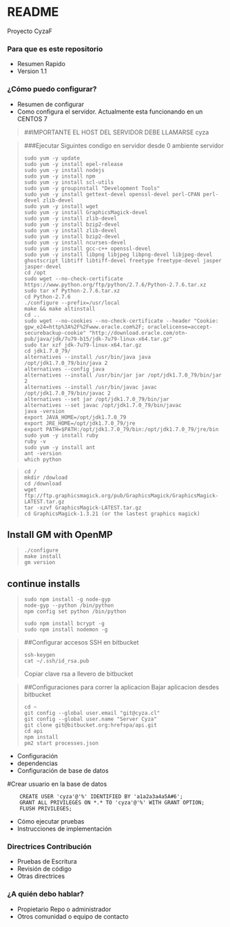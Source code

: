 # README #

Proyecto CyzaF

### Para que es este repositorio ###

* Resumen Rapido
* Version 1.1


### ¿Cómo puedo configurar? ###

* Resumen de configurar
* Como configura el servidor.
Actualmente esta funcionando en un CENTOS 7

>##IMPORTANTE EL HOST DEL SERVIDOR DEBE LLAMARSE cyza

>###Ejecutar Siguintes condigo en servidor desde 0 ambiente servidor
>     
>     sudo yum -y update
>     sudo yum -y install epel-release
>     sudo yum -y install nodejs
>     sudo yum -y install npm
>     sudo yum -y install scl-utils
>     sudo yum -y groupinstall "Development Tools"
>     sudo yum -y install gettext-devel openssl-devel perl-CPAN perl-devel zlib-devel
>     sudo yum -y install wget
>     sudo yum -y install GraphicsMagick-devel
>     sudo yum -y install zlib-devel
>     sudo yum -y install bzip2-devel
>     sudo yum -y install zlib-devel
>     sudo yum -y install bzip2-devel
>     sudo yum -y install ncurses-devel
>     sudo yum -y install gcc-c++ openssl-devel
>	  sudo yum -y install libpng libjpeg libpng-devel libjpeg-devel ghostscript libtiff libtiff-devel freetype freetype-devel jasper jasper-devel
>     cd /opt
>     sudo wget --no-check-certificate https://www.python.org/ftp/python/2.7.6/Python-2.7.6.tar.xz
>     sudo tar xf Python-2.7.6.tar.xz
>     cd Python-2.7.6
>     ./configure --prefix=/usr/local
>     make && make altinstall
>     cd ..
>     sudo wget --no-cookies --no-check-certificate --header "Cookie: gpw_e24=http%3A%2F%2Fwww.oracle.com%2F; oraclelicense=accept-securebackup-cookie" "http://download.oracle.com/otn-pub/java/jdk/7u79-b15/jdk-7u79-linux-x64.tar.gz"
>     sudo tar xzf jdk-7u79-linux-x64.tar.gz
>     cd jdk1.7.0_79/
>     alternatives --install /usr/bin/java java /opt/jdk1.7.0_79/bin/java 2
>     alternatives --config java
>     alternatives --install /usr/bin/jar jar /opt/jdk1.7.0_79/bin/jar 2
>     alternatives --install /usr/bin/javac javac /opt/jdk1.7.0_79/bin/javac 2
>     alternatives --set jar /opt/jdk1.7.0_79/bin/jar
>     alternatives --set javac /opt/jdk1.7.0_79/bin/javac
>     java -version
>     export JAVA_HOME=/opt/jdk1.7.0_79
>     export JRE_HOME=/opt/jdk1.7.0_79/jre
>     export PATH=$PATH:/opt/jdk1.7.0_79/bin:/opt/jdk1.7.0_79/jre/bin
>     sudo yum -y install ruby
>     ruby -v
>     sudo yum -y install ant
>     ant -version
>     which python




>     cd /
>     mkdir /dowload
>     cd /download
>     wget ftp://ftp.graphicsmagick.org/pub/GraphicsMagick/GraphicsMagick-LATEST.tar.gz
>     tar -xzvf GraphicsMagick-LATEST.tar.gz
>     cd GraphicsMagick-1.3.21 (or the lastest graphics magick)


## Install GM with OpenMP
>     ./configure
>     make install
>     gm version

## continue installs

>     sudo npm install -g node-gyp
>     node-gyp --python /bin/python
>     npm config set python /bin/python
>     
>     sudo npm install bcrypt -g
>     sudo npm install nodemon -g
>         
>

>##Configurar accesos SSH en bitbucket
>     
>     ssh-keygen
>     cat ~/.ssh/id_rsa.pub
>     
> Copiar clave rsa a llevero de bitbucket


>##Configuraciones para correr la aplicacion
>Bajar aplicacion desdes bitbucket 
> 
>     cd ~  
>     git config --global user.email "git@cyza.cl"
>     git config --global user.name "Server Cyza"
>     git clone git@bitbucket.org:hrefspa/api.git
>     cd api
>     npm install
>     pm2 start processes.json
>     


* Configuración
* dependencias
* Configuración de base de datos

#Crear usuario en la base de datos

        CREATE USER 'cyza'@'%' IDENTIFIED BY 'a1a2a3a4a5A#6';
        GRANT ALL PRIVILEGES ON *.* TO 'cyza'@'%' WITH GRANT OPTION;
        FLUSH PRIVILEGES;


* Cómo ejecutar pruebas
* Instrucciones de implementación

### Directrices Contribución ###

* Pruebas de Escritura
* Revisión de código
* Otras directrices

### ¿A quién debo hablar? ###

* Propietario Repo o administrador
* Otros comunidad o equipo de contacto




